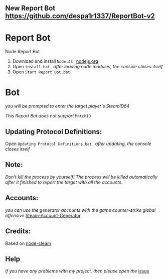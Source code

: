 ## New Report Bot https://github.com/despa1r1337/ReportBot-v2


# Report Bot
Node Report Bot 

1) Download and install   `Node.JS `   [nodejs.org](https://nodejs.org/en/)
2) Open `install.bat `  *after loading node modules, the console closes itself*
3) Open `Start Report Bot.bat `   

#  Bot

*you will be prompted to enter the target player's SteamID64*

*This Report Bot does not support*  `MatchID`

## Updating Protocol Definitions:
Open `Updating Protocol Definitions.bat ` *after updating, the console closes itself*

## Note:

*Don't kill the process by yourself!
The process will be killed automatically after it finished to report the target with all the accounts*.

## Accounts: 
*you can use the generator accounts with the game counter-strike global offensive*
[Steam-Account-Generator](https://github.com/EarsKilla/Steam-Account-Generator)

## Credits:

Based on [node-steam ](https://github.com/seishun/node-steam)

## Help
*If you have any problems with my project, then please open the* [issue](https://github.com/despa1r1337/reportbot/issues)
